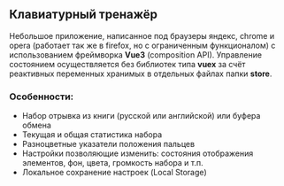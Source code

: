 ## Клавиатурный тренажёр
Небольшое приложение, написанное под браузеры яндекс, chrome и opera (работает так же в firefox, но с ограниченным функционалом) с использованием фреймворка **Vue3** (composition API). Управление состоянием осуществляется без библиотек типа **vuex** за счёт реактивных переменных хранимых в отдельных файлах папки **store**.

### Особенности:

- Набор отрывка из книги (русской или английской) или буфера обмена
- Текущая и общая статистика набора
- Разноцветные указатели положения пальцев
- Настройки позволяющие изменить: состояния отображения элементов, фон, цвета, громкость набора и т.п.
- Локальное сохранение настроек (Local Storage)
